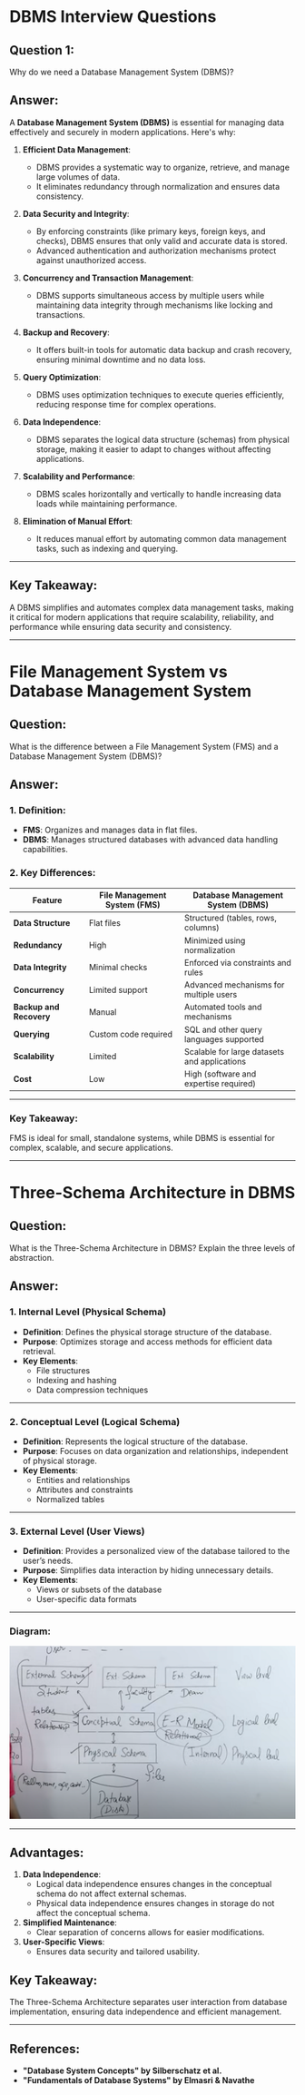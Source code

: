 # DBMS Interview Questions

## Question 1:
Why do we need a Database Management System (DBMS)?

## Answer:
A **Database Management System (DBMS)** is essential for managing data effectively and securely in modern applications. Here's why:

1. **Efficient Data Management**:
   - DBMS provides a systematic way to organize, retrieve, and manage large volumes of data.
   - It eliminates redundancy through normalization and ensures data consistency.

2. **Data Security and Integrity**:
   - By enforcing constraints (like primary keys, foreign keys, and checks), DBMS ensures that only valid and accurate data is stored.
   - Advanced authentication and authorization mechanisms protect against unauthorized access.

3. **Concurrency and Transaction Management**:
   - DBMS supports simultaneous access by multiple users while maintaining data integrity through mechanisms like locking and transactions.

4. **Backup and Recovery**:
   - It offers built-in tools for automatic data backup and crash recovery, ensuring minimal downtime and no data loss.

5. **Query Optimization**:
   - DBMS uses optimization techniques to execute queries efficiently, reducing response time for complex operations.

6. **Data Independence**:
   - DBMS separates the logical data structure (schemas) from physical storage, making it easier to adapt to changes without affecting applications.

7. **Scalability and Performance**:
   - DBMS scales horizontally and vertically to handle increasing data loads while maintaining performance.

8. **Elimination of Manual Effort**:
   - It reduces manual effort by automating common data management tasks, such as indexing and querying.

---

## Key Takeaway:
A DBMS simplifies and automates complex data management tasks, making it critical for modern applications that require scalability, reliability, and performance while ensuring data security and consistency.

---

# File Management System vs Database Management System

## Question:
What is the difference between a File Management System (FMS) and a Database Management System (DBMS)?

## Answer:

### 1. Definition:
- **FMS**: Organizes and manages data in flat files.
- **DBMS**: Manages structured databases with advanced data handling capabilities.

### 2. Key Differences:

| Feature                | File Management System (FMS)             | Database Management System (DBMS)         |
|------------------------|------------------------------------------|-------------------------------------------|
| **Data Structure**     | Flat files                              | Structured (tables, rows, columns)        |
| **Redundancy**         | High                                    | Minimized using normalization             |
| **Data Integrity**     | Minimal checks                          | Enforced via constraints and rules        |
| **Concurrency**        | Limited support                         | Advanced mechanisms for multiple users    |
| **Backup and Recovery**| Manual                                  | Automated tools and mechanisms            |
| **Querying**           | Custom code required                    | SQL and other query languages supported   |
| **Scalability**        | Limited                                 | Scalable for large datasets and applications |
| **Cost**               | Low                                     | High (software and expertise required)    |

---

### Key Takeaway:
FMS is ideal for small, standalone systems, while DBMS is essential for complex, scalable, and secure applications.

---

# Three-Schema Architecture in DBMS

## Question:
What is the Three-Schema Architecture in DBMS? Explain the three levels of abstraction.

## Answer:

### 1. Internal Level (Physical Schema)
- **Definition**: Defines the physical storage structure of the database.
- **Purpose**: Optimizes storage and access methods for efficient data retrieval.
- **Key Elements**:
  - File structures
  - Indexing and hashing
  - Data compression techniques

---

### 2. Conceptual Level (Logical Schema)
- **Definition**: Represents the logical structure of the database.
- **Purpose**: Focuses on data organization and relationships, independent of physical storage.
- **Key Elements**:
  - Entities and relationships
  - Attributes and constraints
  - Normalized tables

---

### 3. External Level (User Views)
- **Definition**: Provides a personalized view of the database tailored to the user’s needs.
- **Purpose**: Simplifies data interaction by hiding unnecessary details.
- **Key Elements**:
  - Views or subsets of the database
  - User-specific data formats

---

### **Diagram**:
![Three-Schema Architecture Diagram](./three-schema.png)

---

## Advantages:
1. **Data Independence**:
   - Logical data independence ensures changes in the conceptual schema do not affect external schemas.
   - Physical data independence ensures changes in storage do not affect the conceptual schema.
2. **Simplified Maintenance**:
   - Clear separation of concerns allows for easier modifications.
3. **User-Specific Views**:
   - Ensures data security and tailored usability.

## Key Takeaway:
The Three-Schema Architecture separates user interaction from database implementation, ensuring data independence and efficient management.

---




## References:
- **"Database System Concepts" by Silberschatz et al.**
- **"Fundamentals of Database Systems" by Elmasri & Navathe**
